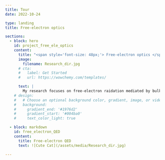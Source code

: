 ```yaml
---
title: Tour
date: 2022-10-24

type: landing
title: Free-electron optics

sections:
  - block: hero
    id: project_free_ele_optics
    content:
      title: "<span style='font-size: 48px;'> Free-electron optics </span>"
      image:        
        filename: Research_dir.jpg
      # cta:
      #   label: Get Started
      #   url: https://wowchemy.com/templates/ 

      text: |
        My research focuses on free-electron raidation mediated by bulk and nanophotonic materials. In particular, we strive to deepen our unerstanding of quantum science in the field, and propose new applications based on the quantum materials and quantum technologies.
    # design:
    #   # Choose an optional background color, gradient, image, or video
    #   background:
    #     gradient_end: '#1976d2'
    #     gradient_start: '#004ba0'
    #     text_color_light: true

  - block: markdown
    id: free_electron_QED
    content:
      title: Free-electron QED
      text: ![Cute Cat](/assets/media/Research_dir.jpg)

---
```

